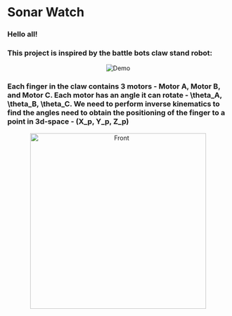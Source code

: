 # Sonar Watch

### Hello all! 

### This project is inspired by the battle bots claw stand robot:

<div align="center">
  <img src="assets/BattleBots.mp4" alt="Demo" />
</div>


### Each finger in the claw contains 3 motors - Motor A, Motor B, and Motor C. Each motor has an angle it can rotate  - \theta_A, \theta_B, \theta_C. We need to perform inverse kinematics to find the angles need to obtain the positioning of the finger to a point in 3d-space - (X_p, Y_p, Z_p)   

<div align="center">
  <img src="assets/Ball_and_Stick_Diagram.png" alt="Front" width="400"/>
</div>
